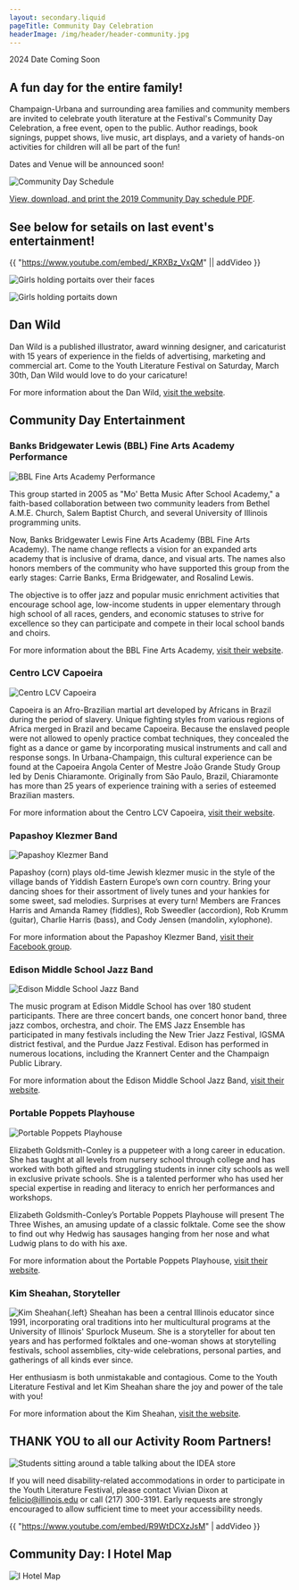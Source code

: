 ```yaml
---
layout: secondary.liquid
pageTitle: Community Day Celebration
headerImage: /img/header/header-community.jpg
---
```

2024 Date Coming Soon 

## A fun day for the entire family!

Champaign-Urbana and surrounding area families and community members are invited to celebrate youth literature at the Festival's Community Day Celebration, a free event, open to the public. Author readings, book signings, puppet shows, live music, art displays, and a variety of hands-on activities for children will all be part of the fun!

Dates and Venue will be announced soon!

![Community Day Schedule](/img/community/schedule-sessions-draft-12-revised_3-21-19.png)

[View, download, and print the 2019 Community Day schedule PDF](/docs/schedule-sessions-draft-12-revised_3-21-19.pdf).

## See below for setails on last event's entertainment! 

{{ "https://www.youtube.com/embed/_KRXBz_VxQM" || addVideo }}

![Girls holding portaits over their faces](/img/community/vivian-dixon-2016-oct_-dsc01497.jpg?sfvrsn=57121188_0)

![Girls holding portaits down](/img/community/vivian-dixon-2016-oct_-dsc01498.jpg?sfvrsn=57121188_0)


## Dan Wild

Dan Wild is a published illustrator, award winning designer, and caricaturist with 15 years of experience in the fields of advertising, marketing and commercial art. Come to the Youth Literature Festival on Saturday, March 30th, Dan Wild would love to do your caricature! 

 For more information about the Dan Wild, [visit the website](http://www.danwild.com/caricature.html).

## Community Day Entertainment

### Banks Bridgewater Lewis (BBL) Fine Arts Academy Performance

![BBL Fine Arts Academy Performance](/img/community/bbl-1.jpg)

This group started in 2005 as "Mo' Betta Music After School Academy," a faith-based collaboration between two community leaders from Bethel A.M.E. Church, Salem Baptist Church, and several University of Illinois programming units. 

Now, Banks Bridgewater Lewis Fine Arts Academy (BBL Fine Arts Academy). The name change reflects a vision for an expanded arts academy that is inclusive of drama, dance, and visual arts. The names also honors members of the community who have supported this group from the early stages: Carrie Banks, Erma Bridgewater, and Rosalind Lewis.

The objective is to offer jazz and popular music enrichment activities that encourage school age, low-income students in upper elementary through high school of all races, genders, and economic statuses to strive for excellence so they can participate and compete in their local school bands and choirs.

For more information about the BBL Fine Arts Academy, [visit their website](https://www.bblfineartsacademy.com/gallery.html).

### Centro LCV Capoeira

![Centro LCV Capoeira](/img/community/capoeira-angola-lcv-3.jpg)

Capoeira is an Afro-Brazilian martial art developed by Africans in Brazil during the period of slavery. Unique fighting styles from various regions of Africa merged in Brazil and became Capoeira. Because the enslaved people were not allowed to openly practice combat techniques, they concealed the fight as a dance or game by incorporating musical instruments and call and response songs. In Urbana-Champaign, this cultural experience can be found at the Capoeira Angola Center of Mestre João Grande Study Group led by Denis Chiaramonte. Originally from São Paulo, Brazil, Chiaramonte has more than 25 years of experience training with a series of esteemed Brazilian masters.

For more information about the Centro LCV Capoeira, [visit their website](http://lcvcapoeira.com/).

### Papashoy Klezmer Band

![Papashoy Klezmer Band](/img/community/papashoy-klezmer-band.jpg)

Papashoy (corn) plays old-time Jewish klezmer music in the style of the village bands of Yiddish Eastern Europe’s own corn country. Bring your dancing shoes for their assortment of lively tunes and your hankies for some sweet, sad melodies. Surprises at every turn!  Members are Frances Harris and Amanda Ramey (fiddles), Rob Sweedler (accordion), Rob Krumm (guitar), Charlie Harris (bass), and Cody Jensen (mandolin, xylophone).

For more information about the Papashoy Klezmer Band, [visit their Facebook group](https://www.facebook.com/papashoy/).

### Edison Middle School Jazz Band

![Edison Middle School Jazz Band](/img/community/edison.jpg)

The music program at Edison Middle School has over 180 student participants. There are three concert bands, one concert honor band, three jazz combos, orchestra, and choir. The EMS Jazz Ensemble has participated in many festivals including the New Trier Jazz Festival, IGSMA district festival, and the Purdue Jazz Festival. Edison has performed in numerous locations, including the Krannert Center and the Champaign Public Library.

For more information about the Edison Middle School Jazz Band, [visit their website](https://sites.google.com/view/ems-bands/).

### Portable Poppets Playhouse

![Portable Poppets Playhouse](/img/community/eliz-p-j.jpg)

Elizabeth Goldsmith-Conley is a puppeteer with a long career in education. She has taught at all levels from nursery school through college and has worked with both gifted and struggling students in inner city schools as well in exclusive private schools. She is a talented performer who has used her special expertise in reading and literacy to enrich her performances and workshops.

Elizabeth Goldsmith-Conley’s Portable Poppets Playhouse will present The Three Wishes, an amusing update of a classic folktale. Come see the show to find out why Hedwig has sausages hanging from her nose and what Ludwig plans to do with his axe.

For more information about the Portable Poppets Playhouse, [visit their website](http://www.portablepoppets.com/).

### Kim Sheahan, Storyteller 

![Kim Sheahan](/img/community/kim-sheahan-storyteller-1.jpg){.left} Sheahan has been a central Illinois educator since 1991, incorporating oral traditions into her multicultural programs at the University of Illinois' Spurlock Museum. She is a storyteller for about ten years and has performed folktales and one-woman shows at storytelling festivals, school assemblies, city-wide celebrations, personal parties, and gatherings of all kinds ever since. 

Her enthusiasm is both unmistakable and contagious. Come to the Youth Literature Festival and let Kim Sheahan share the joy and power of the tale with you! 

For more information about the Kim Sheahan, [visit the website](https://www.kimsheahan.com/default.html).

## THANK YOU to all our Activity Room Partners!

![Students sitting around a table talking about the IDEA store](/img/community/2016-community-day-5.jpg)

If you will need disability-related accommodations in order to participate in the Youth Literature Festival, please contact Vivian Dixon at felicio@illinois.edu or call (217) 300-3191. Early requests are strongly encouraged to allow sufficient time to meet your accessibility needs.

{{ "https://www.youtube.com/embed/R9WtDCXzJsM" | addVideo }}

## Community Day: I Hotel Map

![I Hotel Map](/img/community/i-hotel-map-pict.png) 
